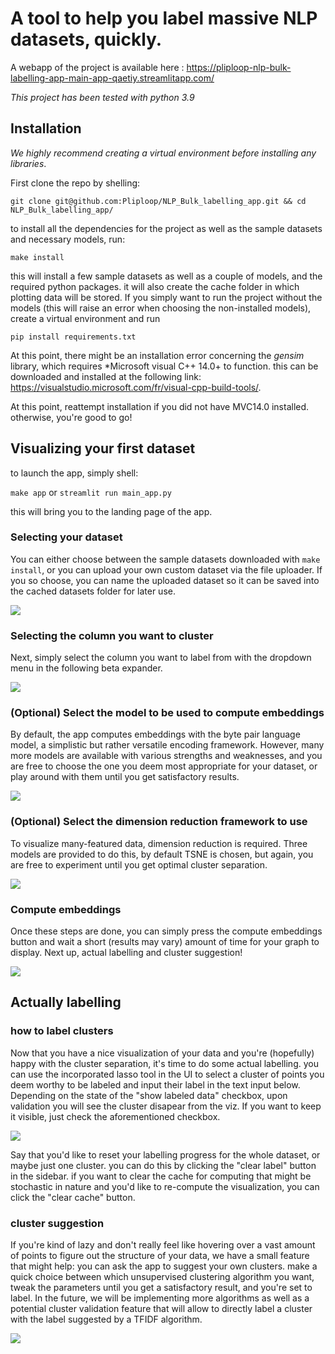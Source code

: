 # A tool to help you label massive NLP datasets, quickly.

A webapp of the project is available here : https://pliploop-nlp-bulk-labelling-app-main-app-qaetiy.streamlitapp.com/

*This project has been tested with python 3.9*
## Installation

*We highly recommend creating a virtual environment before installing any libraries*.

First clone the repo by shelling:

```git clone git@github.com:Pliploop/NLP_Bulk_labelling_app.git && cd NLP_Bulk_labelling_app/```

to install all the dependencies for the project as well as the sample datasets and necessary models, run:

```make install```

this will install a few sample datasets as well as a couple of models, and the required python packages. it will also create the cache folder in which plotting data will be stored. If you simply want to run the project without the models (this will raise an error when choosing the non-installed models), create a virtual environment and run

```pip install requirements.txt```

At this point, there might be an installation error concerning the *gensim* library, which requires *Microsoft visual C++ 14.0+ to function. this can be downloaded and installed at the following link: https://visualstudio.microsoft.com/fr/visual-cpp-build-tools/.

At this point, reattempt installation if you did not have MVC14.0 installed. otherwise, you're good to go!
## Visualizing your first dataset

to launch the app, simply shell:

```make app```
or 
```streamlit run main_app.py```

this will bring you to the landing page of the app.

### Selecting your dataset

You can either choose between the sample datasets downloaded with ```make install```, or you can upload your own custom dataset via the file uploader. If you so choose, you can name the uploaded dataset so it can be saved into the cached datasets folder for later use.

![](readme_media/choose_dataset.gif)

### Selecting the column you want to cluster

Next, simply select the column you want to label from with the dropdown menu in the following beta expander.


![](readme_media/choose_column.gif)

### (Optional) Select the model to be used to compute embeddings

By default, the app computes embeddings with the byte pair language model, a simplistic but rather versatile encoding framework. However, many more models are available with various strengths and weaknesses, and you are free to choose the one you deem most appropriate for your dataset, or play around with them until you get satisfactory results.


![](readme_media/choose_model.gif)

### (Optional) Select the dimension reduction framework to use

To visualize many-featured data, dimension reduction is required. Three models are provided to do this, by default TSNE is chosen, but again, you are free to experiment until you get optimal cluster separation.


![](readme_media/choose_dr.gif)

### Compute embeddings

Once these steps are done, you can simply press the compute embeddings button and wait a short (results may vary) amount of time for your graph to display. Next up, actual labelling and cluster suggestion!


![](readme_media/compute_embeddings.gif)

## Actually labelling

### how to label clusters

Now that you have a nice visualization of your data and you're (hopefully) happy with the cluster separation, it's time to do some actual labelling. you can use the incorporated lasso tool in the UI to select a cluster of points you deem worthy to be labeled and input their label in the text input below. Depending on the state of the "show labeled data" checkbox, upon validation you will see the cluster disapear from the viz. If you want to keep it visible, just check the aforementioned checkbox.


![](readme_media/cluster.gif)

Say that you'd like to reset your labelling progress for the whole dataset, or maybe just one cluster. you can do this by clicking the "clear label" button in the sidebar. if you want to clear the cache for computing that might be stochastic in nature and you'd like to re-compute the visualization, you can click the "clear cache" button.

### cluster suggestion

If you're kind of lazy and don't really feel like hovering over a vast amount of points to figure out the structure of your data, we have a small feature that might help: you can ask the app to suggest your own clusters. make a quick choice between which unsupervised clustering algorithm you want, tweak the parameters until you get a satisfactory result, and you're set to label. In the future, we will be implementing more algorithms as well as a potential cluster validation feature that will allow to directly label a cluster with the label suggested by a TFIDF algorithm.


![](readme_media/autoclustering.gif)
